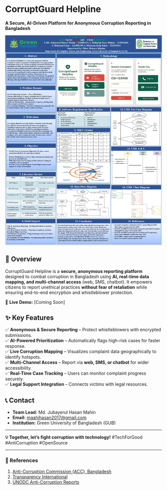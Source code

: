 # **CorruptGuard Helpline**  
**A Secure, AI-Driven Platform for Anonymous Corruption Reporting in Bangladesh**  

![CorruptGuard Banner](https://github.com/Maahin11/Poster-on-CorruptGuard-Helpline/blob/main/Poster_On_CorruptGuard%20Helpline.JPG)  

## **📌 Overview**  
CorruptGuard Helpline is a **secure, anonymous reporting platform** designed to combat corruption in Bangladesh using **AI, real-time data mapping, and multi-channel access** (web, SMS, chatbot). It empowers citizens to report unethical practices **without fear of retaliation** while ensuring end-to-end encryption and whistleblower protection.  

🔗 **Live Demo:** [Coming Soon]  

## **✨ Key Features**  
✅ **Anonymous & Secure Reporting** – Protect whistleblowers with encrypted submissions.  
✅ **AI-Powered Prioritization** – Automatically flags high-risk cases for faster response.  
✅ **Live Corruption Mapping** – Visualizes complaint data geographically to identify hotspots.  
✅ **Multi-Channel Access** – Report via **web, SMS, or chatbot** for wider accessibility.  
✅ **Real-Time Case Tracking** – Users can monitor complaint progress securely.  
✅ **Legal Support Integration** – Connects victims with legal resources.    


## **📞 Contact**  
- **Team Lead:** Md. Jubayerul Hasan Mahin  
- **Email:** maahihasan2017@gmail.com 
- **Institution:** Green University of Bangladesh (GUB)  

---  
**💡 Together, let’s fight corruption with technology!** #TechForGood #AntiCorruption #OpenSource  

---  
### **🔗 References**  
1. [Anti-Corruption Commission (ACC), Bangladesh](https://acc.portal.gov.bd/)  
2. [Transparency International](https://knowledgehub.transparency.org/)  
3. [UNODC Anti-Corruption Reports](https://www.unodc.org/corruption/)  
